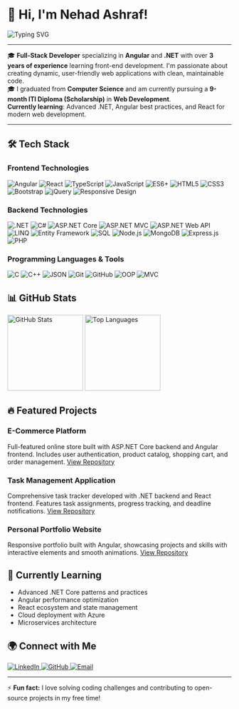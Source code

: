 # 👋 Hi, I'm Nehad Ashraf!  
<img src="https://readme-typing-svg.demolab.com?font=Fira+Code&size=22&pause=1000&color=FF5733&width=435&lines=Welcome+to+my+GitHub+profile!;I+%E2%9C%A8+build+web+applications;Always+learning+%F0%9F%93%96" alt="Typing SVG" />

---

🎓 **Full-Stack Developer** specializing in **Angular** and **.NET** with over **3 years of experience** learning front-end development. I'm passionate about creating dynamic, user-friendly web applications with clean, maintainable code.  
🎓 I graduated from **Computer Science** and am currently pursuing a **9-month ITI Diploma (Scholarship)** in **Web Development**.  
**Currently learning**: Advanced .NET, Angular best practices, and React for modern web development.

---

## 🛠️ Tech Stack

### Frontend Technologies
<div>
  <img src="https://img.shields.io/badge/Angular-DD0031?style=for-the-badge&logo=angular&logoColor=white" alt="Angular">
  <img src="https://img.shields.io/badge/React-20232A?style=for-the-badge&logo=react&logoColor=61DAFB" alt="React">
  <img src="https://img.shields.io/badge/TypeScript-007ACC?style=for-the-badge&logo=typescript&logoColor=white" alt="TypeScript">
  <img src="https://img.shields.io/badge/JavaScript-F7DF1E?style=for-the-badge&logo=javascript&logoColor=black" alt="JavaScript">
  <img src="https://img.shields.io/badge/ES6+-F7DF1E?style=for-the-badge&logo=javascript&logoColor=black" alt="ES6+">
  <img src="https://img.shields.io/badge/HTML5-E34F26?style=for-the-badge&logo=html5&logoColor=white" alt="HTML5">
  <img src="https://img.shields.io/badge/CSS3-1572B6?style=for-the-badge&logo=css3&logoColor=white" alt="CSS3">
  <img src="https://img.shields.io/badge/Bootstrap-7952B3?style=for-the-badge&logo=bootstrap&logoColor=white" alt="Bootstrap">
  <img src="https://img.shields.io/badge/jQuery-0769AD?style=for-the-badge&logo=jquery&logoColor=white" alt="jQuery">
  <img src="https://img.shields.io/badge/Responsive_Design-1572B6?style=for-the-badge&logo=css3&logoColor=white" alt="Responsive Design">
</div>

### Backend Technologies
<div>
  <img src="https://img.shields.io/badge/.NET-512BD4?style=for-the-badge&logo=dotnet&logoColor=white" alt=".NET">
  <img src="https://img.shields.io/badge/C%23-239120?style=for-the-badge&logo=c-sharp&logoColor=white" alt="C#">
  <img src="https://img.shields.io/badge/ASP.NET_Core-5C2D91?style=for-the-badge&logo=.net&logoColor=white" alt="ASP.NET Core">
  <img src="https://img.shields.io/badge/ASP.NET_MVC-5C2D91?style=for-the-badge&logo=.net&logoColor=white" alt="ASP.NET MVC">
  <img src="https://img.shields.io/badge/ASP.NET_Web_API-5C2D91?style=for-the-badge&logo=.net&logoColor=white" alt="ASP.NET Web API">
  <img src="https://img.shields.io/badge/LINQ-512BD4?style=for-the-badge&logo=.net&logoColor=white" alt="LINQ">
  <img src="https://img.shields.io/badge/Entity_Framework-512BD4?style=for-the-badge&logo=.net&logoColor=white" alt="Entity Framework">
  <img src="https://img.shields.io/badge/SQL-CC2927?style=for-the-badge&logo=microsoft-sql-server&logoColor=white" alt="SQL">
  <img src="https://img.shields.io/badge/Node.js-339933?style=for-the-badge&logo=nodedotjs&logoColor=white" alt="Node.js">
  <img src="https://img.shields.io/badge/MongoDB-47A248?style=for-the-badge&logo=mongodb&logoColor=white" alt="MongoDB">
  <img src="https://img.shields.io/badge/Express.js-000000?style=for-the-badge&logo=express&logoColor=white" alt="Express.js">
  <img src="https://img.shields.io/badge/PHP-777BB4?style=for-the-badge&logo=php&logoColor=white" alt="PHP">
</div>

### Programming Languages & Tools
<div>
  <img src="https://img.shields.io/badge/C-00599C?style=for-the-badge&logo=c&logoColor=white" alt="C">
  <img src="https://img.shields.io/badge/C++-00599C?style=for-the-badge&logo=c%2B%2B&logoColor=white" alt="C++">
  <img src="https://img.shields.io/badge/JSON-000000?style=for-the-badge&logo=json&logoColor=white" alt="JSON">
  <img src="https://img.shields.io/badge/Git-F05032?style=for-the-badge&logo=git&logoColor=white" alt="Git">
  <img src="https://img.shields.io/badge/GitHub-181717?style=for-the-badge&logo=github&logoColor=white" alt="GitHub">
  <img src="https://img.shields.io/badge/OOP-007396?style=for-the-badge&logo=java&logoColor=white" alt="OOP">
  <img src="https://img.shields.io/badge/MVC-5C2D91?style=for-the-badge&logo=.net&logoColor=white" alt="MVC">
</div>

## 📊 GitHub Stats

<div>
  <img src="https://github-readme-stats.vercel.app/api?username=your-username&show_icons=true&theme=tokyonight" alt="GitHub Stats" height="170">
  <img src="https://github-readme-stats.vercel.app/api/top-langs/?username=your-username&layout=compact&theme=tokyonight" alt="Top Languages" height="170">
</div>

## 🔥 Featured Projects

### E-Commerce Platform
Full-featured online store built with ASP.NET Core backend and Angular frontend. Includes user authentication, product catalog, shopping cart, and order management.
[View Repository](https://github.com/your-username/project-link)

### Task Management Application
Comprehensive task tracker developed with .NET backend and React frontend. Features task assignments, progress tracking, and deadline notifications.
[View Repository](https://github.com/your-username/project-link)

### Personal Portfolio Website
Responsive portfolio built with Angular, showcasing projects and skills with interactive elements and smooth animations.
[View Repository](https://github.com/your-username/project-link)

## 🌱 Currently Learning

- Advanced .NET Core patterns and practices
- Angular performance optimization
- React ecosystem and state management
- Cloud deployment with Azure
- Microservices architecture

## 🌍 Connect with Me

<div>
  <a href="https://www.linkedin.com/in/nehad-ashraf/">
    <img src="https://img.shields.io/badge/LinkedIn-0077B5?style=for-the-badge&logo=linkedin&logoColor=white" alt="LinkedIn">
  </a>
  <a href="https://github.com/your-github-username">
    <img src="https://img.shields.io/badge/GitHub-181717?style=for-the-badge&logo=github&logoColor=white" alt="GitHub">
  </a>
  <a href="mailto:your-email@example.com">
    <img src="https://img.shields.io/badge/Email-D14836?style=for-the-badge&logo=gmail&logoColor=white" alt="Email">
  </a>
</div>

---

⚡ **Fun fact:** I love solving coding challenges and contributing to open-source projects in my free time!
